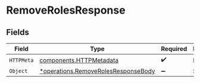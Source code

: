 # RemoveRolesResponse


## Fields

| Field                                                                                     | Type                                                                                      | Required                                                                                  | Description                                                                               |
| ----------------------------------------------------------------------------------------- | ----------------------------------------------------------------------------------------- | ----------------------------------------------------------------------------------------- | ----------------------------------------------------------------------------------------- |
| `HTTPMeta`                                                                                | [components.HTTPMetadata](../../models/components/httpmetadata.md)                        | :heavy_check_mark:                                                                        | N/A                                                                                       |
| `Object`                                                                                  | [*operations.RemoveRolesResponseBody](../../models/operations/removerolesresponsebody.md) | :heavy_minus_sign:                                                                        | Success                                                                                   |